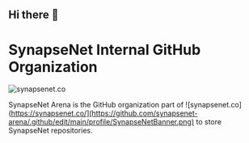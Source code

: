 ## Hi there 👋

# SynapseNet Internal GitHub Organization

![synapsenet.co](https://synapsenet.co/)

SynapseNet Arena is the GitHub organization part of ![synapsenet.co](https://synapsenet.co/](https://github.com/synapsenet-arena/.github/edit/main/profile/SynapseNetBanner.png) to store SynapseNet repositories.

<!--

**Here are some ideas to get you started:**

🙋‍♀️ A short introduction - what is your organization all about?
🌈 Contribution guidelines - how can the community get involved?
👩‍💻 Useful resources - where can the community find your docs? Is there anything else the community should know?
🍿 Fun facts - what does your team eat for breakfast?
🧙 Remember, you can do mighty things with the power of [Markdown](https://docs.github.com/github/writing-on-github/getting-started-with-writing-and-formatting-on-github/basic-writing-and-formatting-syntax)
-->
